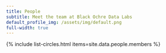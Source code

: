 ```yaml
---
title: People
subtitle: Meet the team at Black Ochre Data Labs
default_profile_img: /assets/img/default.png
full-width: true
---
```

<html>
<style>

 .grid { 
  display: grid;
  grid-template-columns: 1fr 1fr 1fr 1fr 1fr 1fr;
  grid-template-rows: 1fr 1fr 1fr 1fr 1fr 1fr;
  grid-gap: 10px;
  align-items: center;
  margin-left: 5rem;
  margin-right: 5rem;
  word-break: normal
  }

</style>

<main class="grid">
{% include list-circles.html items=site.data.people.members %}
</main>
</html>
